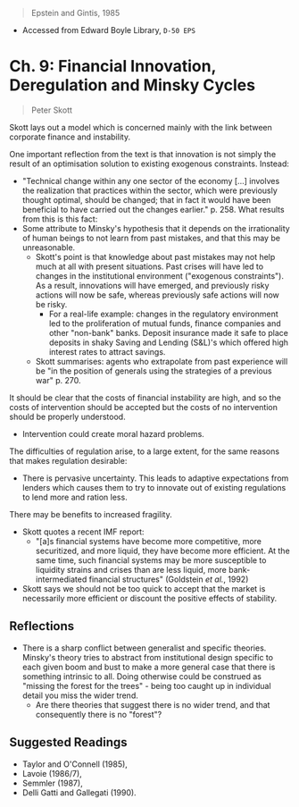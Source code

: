 >Epstein and Gintis, 1985
- Accessed from Edward Boyle Library, `D-50 EPS`
# Ch. 9: Financial Innovation, Deregulation and Minsky Cycles
>Peter Skott

Skott lays out a model which is concerned mainly with the link between corporate finance and instability.

One important reflection from the text is that innovation is not simply the result of an optimisation solution to existing exogenous constraints. Instead:
- "Technical change within any one sector of the economy \[...] involves the realization that practices within the sector, which were previously thought optimal, should be changed; that in fact it would have been beneficial to have carried out the changes earlier." p. 258.
What results from this is this fact:
- Some attribute to Minsky's hypothesis that it depends on the irrationality of human beings to not learn from past mistakes, and that this may be unreasonable.
	- Skott's point is that knowledge about past mistakes may not help much at all with present situations. Past crises will have led to changes in the institutional environment ("exogenous constraints"). As a result, innovations will have emerged, and previously risky actions will now be safe, whereas previously safe actions will now be risky.
		- For a real-life example: changes in the regulatory environment led to the proliferation of mutual funds, finance companies and other "non-bank" banks. Deposit insurance made it safe to place deposits in shaky Saving and Lending (S&L)'s which offered high interest rates to attract savings. 
	- Skott summarises: agents who extrapolate from past experience will be "in the position of generals using the strategies of a previous war" p. 270.

It should be clear that the costs of financial instability are high, and so the costs of intervention should be accepted but the costs of no intervention should be properly understood.
- Intervention could create moral hazard problems.

The difficulties of regulation arise, to a large extent, for the same reasons that makes regulation desirable:
- There is pervasive uncertainty. This leads to adaptive expectations from lenders which causes them to try to innovate out of existing regulations to lend more and ration less.

There may be benefits to increased fragility.
- Skott quotes a recent IMF report:
	- "\[a]s financial systems have become more competitive, more securitized, and more liquid, they have become more efficient. At the same time, such financial systems may be more susceptible to liquidity strains and crises than are less liquid, more bank-intermediated financial structures" (Goldstein *et al.*, 1992)
- Skott says we should not be too quick to accept that the market is necessarily more efficient or discount the positive effects of stability.
## Reflections
- There is a sharp conflict between generalist and specific theories. Minsky's theory tries to abstract from institutional design specific to each given boom and bust to make a more general case that there is something intrinsic to all. Doing otherwise could be construed as "missing the forest for the trees" - being too caught up in individual detail you miss the wider trend.
	- Are there theories that suggest there is no wider trend, and that consequently there is no "forest"?
## Suggested Readings
- Taylor and O'Connell (1985),
- Lavoie (1986/7),
- Semmler (1987),
- Delli Gatti and Gallegati (1990).